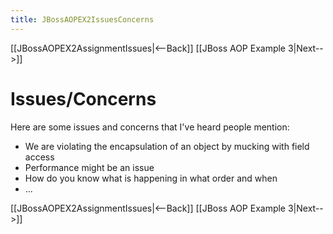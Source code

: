 ```yaml
---
title: JBossAOPEX2IssuesConcerns
---
```

[[JBossAOPEX2AssignmentIssues|<--Back]] [[JBoss AOP Example 3|Next-->]]

# Issues/Concerns
Here are some issues and concerns that I've heard people mention:
* We are violating the encapsulation of an object by mucking with field access
* Performance might be an issue
* How do you know what is happening in what order and when
* ...

[[JBossAOPEX2AssignmentIssues|<--Back]] [[JBoss AOP Example 3|Next-->]]